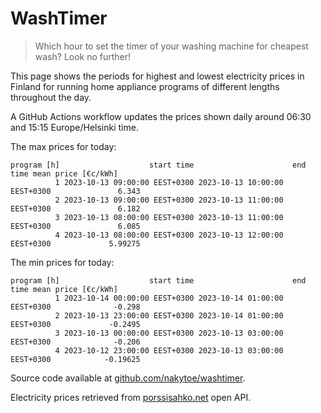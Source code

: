 
# WashTimer

> Which hour to set the timer of your washing machine for cheapest wash? Look no further!

This page shows the periods for highest and lowest electricity prices in Finland 
for running home appliance programs of different lengths throughout the day. 

A GitHub Actions workflow updates the prices shown daily around 06:30 and 15:15 Europe/Helsinki time.

The max prices for today:

	program [h]                    start time                      end time mean price [€c/kWh]
	          1 2023-10-13 09:00:00 EEST+0300 2023-10-13 10:00:00 EEST+0300               6.343
	          2 2023-10-13 09:00:00 EEST+0300 2023-10-13 11:00:00 EEST+0300               6.182
	          3 2023-10-13 08:00:00 EEST+0300 2023-10-13 11:00:00 EEST+0300               6.085
	          4 2023-10-13 08:00:00 EEST+0300 2023-10-13 12:00:00 EEST+0300             5.99275

The min prices for today:

	program [h]                    start time                      end time mean price [€c/kWh]
	          1 2023-10-14 00:00:00 EEST+0300 2023-10-14 01:00:00 EEST+0300              -0.298
	          2 2023-10-13 23:00:00 EEST+0300 2023-10-14 01:00:00 EEST+0300             -0.2495
	          3 2023-10-13 00:00:00 EEST+0300 2023-10-13 03:00:00 EEST+0300              -0.206
	          4 2023-10-12 23:00:00 EEST+0300 2023-10-13 03:00:00 EEST+0300            -0.19625


Source code available at [github.com/nakytoe/washtimer](https://github.com/nakytoe/washtimer).

Electricity prices retrieved from [porssisahko.net](https://porssisahko.net/api) open API.
